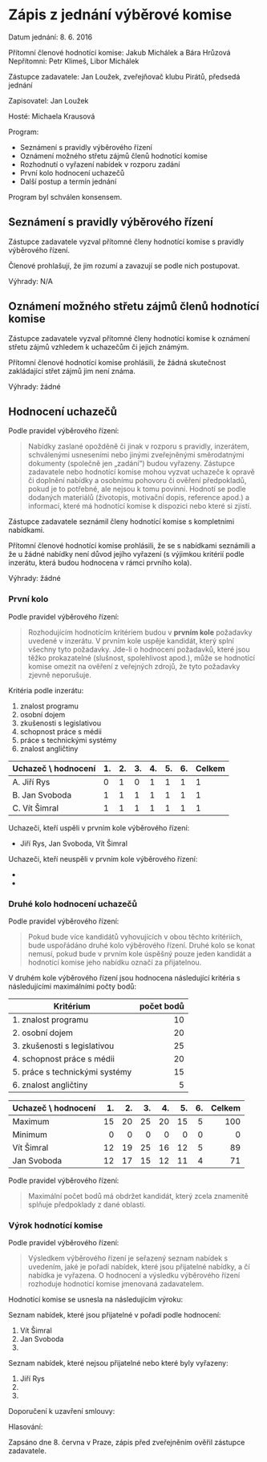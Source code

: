 Zápis z jednání výběrové komise
===============================

Datum jednání: 8. 6. 2016

Přítomní členové hodnotící komise: Jakub Michálek a Bára Hrůzová
Nepřítomni: Petr Klimeš, Libor Michálek

Zástupce zadavatele: Jan Loužek, zveřejňovač klubu Pirátů, předsedá jednání

Zapisovatel: Jan Loužek

Hosté: Michaela Krausová

Program:

* Seznámení s pravidly výběrového řízení
* Oznámení možného střetu zájmů členů hodnotící komise
* Rozhodnutí o vyřazení nabídek v rozporu zadání
* První kolo hodnocení uchazečů
* Další postup a termín jednání

Program byl schválen konsensem.

## Seznámení s pravidly výběrového řízení

Zástupce zadavatele vyzval přítomné členy hodnotící komise s pravidly výběrového řízení. 

Členové prohlašují, že jim rozumí a zavazují se podle nich postupovat.

Výhrady: N/A

## Oznámení možného střetu zájmů členů hodnotící komise

Zástupce zadavatele vyzval přítomné členy hodnotící komise k oznámení střetu zájmů vzhledem k uchazečům či jejich známým. 

Přítomní členové hodnotící komise prohlásili, že žádná skutečnost zakládající střet zájmů jim není známa.

Výhrady: žádné

## Hodnocení uchazečů

Podle pravidel výběrového řízení:

> Nabídky zaslané opožděně či jinak v rozporu s pravidly, inzerátem, schválenými usneseními nebo jinými zveřejněnými směrodatnými dokumenty (společně jen „zadání“) budou vyřazeny. Zástupce zadavatele nebo hodnotící komise mohou vyzvat uchazeče k opravě či doplnění nabídky a osobnímu pohovoru či ověření předpokladů, pokud je to potřebné, ale nejsou k tomu povinni. Hodnotí se podle dodaných materiálů (životopis, motivační dopis, reference apod.) a informací, které má hodnotící komise k dispozici nebo které si zjistí.

Zástupce zadavatele seznámil členy hodnotící komise s kompletními nabídkami.

Přítomní členové hodnotící komise prohlásili, že se s nabídkami seznámili a že u žádné nabídky není důvod jejího vyřazení (s výjimkou kritérií podle inzerátu, která budou hodnocena v rámci prvního kola).

Výhrady: žádné

### První kolo

Podle pravidel výběrového řízení:

> Rozhodujícím hodnotícím kritériem budou v **prvním kole** požadavky uvedené v inzerátu. V prvním kole uspěje kandidát, který splní všechny tyto požadavky. Jde-li o hodnocení požadavků, které jsou těžko prokazatelné (slušnost, spolehlivost apod.), může se hodnotící komise omezit na ověření z veřejných zdrojů, že tyto požadavky zjevně neporušuje.

Kritéria podle inzerátu:

1. znalost programu
2. osobní dojem
3. zkušenosti s legislativou
4. schopnost práce s médii
5. práce s technickými systémy
6. znalost angličtiny 

Uchazeč \ hodnocení | 1. | 2. | 3. | 4. | 5. | 6. | Celkem
------------------- | -- | -- | -- | -- | -- | -- | -----
A. Jiří Rys         | 0  | 1  | 0  | 1  | 1  | 1  | 1
B. Jan Svoboda	    | 1  | 1  | 1  | 1  | 1  | 1  | 1
C. Vít Šimral       | 1  | 1  | 1  | 1  | 1  | 1  | 1

Uchazeči, kteří uspěli v prvním kole výběrového řízení:

* Jiří Rys, Jan Svoboda, Vít Šimral

Uchazeči, kteří neuspěli v prvním kole výběrového řízení:

*
*

### Druhé kolo hodnocení uchazečů

Podle pravidel výběrového řízení:

> Pokud bude více kandidátů vyhovujících v obou těchto kritériích, bude uspořádáno druhé kolo výběrového řízení. Druhé kolo se konat nemusí, pokud bude v prvním kole úspěšný pouze jeden kandidát a hodnotící komise jeho nabídku označí za přijatelnou. 

V druhém kole výběrového řízení jsou hodnocena následující kritéria s následujícími maximálními počty bodů:

Kritérium | počet bodů
--------- | ---------:
1. znalost programu | 10
2. osobní dojem | 20
3. zkušenosti s legislativou | 25
4. schopnost práce s médii | 20
5. práce s technickými systémy | 15
6. znalost angličtiny | 5

Uchazeč \ hodnocení |  1. |  2. |  3. |  4. |  5. | 6.  | Celkem
------------------- | --: | --: | --: | --: | --: | --: |----:
Maximum             |  15 |  20 |  25 |  20 |  15 | 5   | 100
Minimum             |  0  |   0 |  0  |  0  |  0  | 0   | 0
Vít Šimral          |  12 |  19 |  25 |  16 |  12 | 5   | 89
Jan Svoboda         |  12 |  17 |  15 |  12 |  11 | 4   | 71


Podle pravidel výběrového řízení:

> Maximální počet bodů má obdržet kandidát, který zcela znamenitě splňuje předpoklady z dané oblasti. 

### Výrok hodnotící komise

Podle pravidel výběrového řízení:

> Výsledkem výběrového řízení je seřazený seznam nabídek s uvedením, jaké je pořadí nabídek, které jsou přijatelné nabídky, a čí nabídka je vyřazena. O hodnocení a výsledku výběrového řízení rozhoduje hodnotící komise jmenovaná zadavatelem. 

Hodnotící komise se usnesla na následujícím výroku:

Seznam nabídek, které jsou přijatelné v pořadí podle hodnocení:

1. Vít Šimral
2. Jan Svoboda
3.

Seznam nabídek, které nejsou přijatelné nebo které byly vyřazeny:

1. Jiří Rys
2.
3. 

Doporučení k uzavření smlouvy: 

Hlasování:

Zapsáno dne 8. června v Praze, zápis před zveřejněním ověřil zástupce zadavatele.
